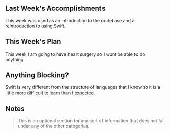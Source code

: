 ## Last Week's Accomplishments

This week was used as an introduction to the codebase and a reintroduction to using Swift.

## This Week's Plan

This week I am going to have heart surgery so I wont be able to do anything.

## Anything Blocking?

Swift is very different from the structure of languages that I know so it is a little more difficult to learn than I expected.

## Notes

> This is an optional section for any sort of information that does not fall under any of the other categories.
